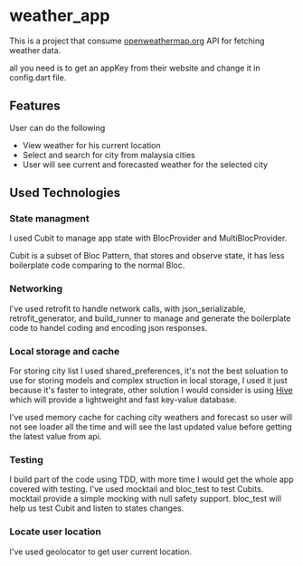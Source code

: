 # weather_app

This is a project that consume [openweathermap.org](https://openweathermap.org/) API for fetching weather data.

all you need is to get an appKey from their website and change it in config.dart file.
## Features

User can do the following

- View weather for his current location
- Select and search for city from malaysia cities
- User will see current and forecasted weather for the selected city

## Used Technologies

### State managment
I used Cubit to manage app state with BlocProvider and MultiBlocProvider.

Cubit is a subset of Bloc Pattern, that stores and observe state, it has less boilerplate code comparing to the normal Bloc.


### Networking
I've used retrofit to handle network calls, with json_serializable, retrofit_generator, and build_runner
to manage and generate the boilerplate code to handel coding and encoding json responses.

### Local storage and cache
For storing city list I used shared_preferences, it's not the best soluation to use for storing models and complex struction in local storage, I used it just because it's faster to integrate, 
other solution I would consider is using [Hive](https://pub.dev/packages/hive) which will provide a lightweight and fast key-value database.

I've used memory cache for caching city weathers and forecast so user will not see loader all the time and will see the last updated value before getting the latest value from api.


### Testing
I build part of the code using TDD, with more time I would get the whole app covered with testing.
I've used mocktail and bloc_test to test Cubits.
mocktail provide a simple mocking with null safety support.
bloc_test will help us test Cubit and listen to states changes.

### Locate user location
I've used geolocator to get user current location.

